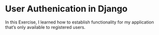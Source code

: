 # User Authenication in Django

In this Exercise, I learned how to establish functionality for my application that’s only available to registered users.